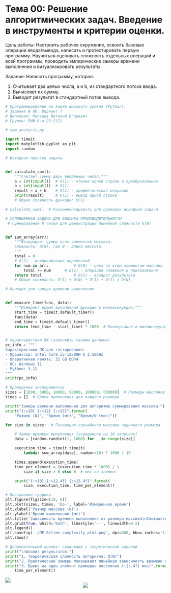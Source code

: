 # Тема 00: Решение алгоритмических задач. Введение в инструменты и критерии оценки.

Цель работы: Настроить рабочее окружение, освоить базовые операции ввода/вывода, написать и протестировать первую программу. Научиться оценивать сложность отдельных операций и всей программы, проводить эмпирические замеры времени выполнения и визуализировать результаты

Задание: Написать программу, которая:
1. Считывает два целых числа, a и b, из стандартного потока ввода.
2. Вычисляет их сумму.
3. Выводит результат в стандартный поток вывода.



```PYTHON
# Программирование на языке высокого уровня (Python).
# Задание № 00. Вариант 7
# Выполнил: Мальцев Виталий Игоревич
# Группа: ПИЖ-б-о-23-2(2)

# sum_analysis.py

import timeit
import matplotlib.pyplot as plt
import random

# Исходная простая задача


def calculate_sum():
    """Считает сумму двух введенных чисел."""
    a = int(input())  # O(1) - чтение одной строки и преобразование
    b = int(input())  # O(1)
    result = a + b    # O(1) - арифметическая операция
    print(result)     # O(1) - вывод одной строки
    # Общая сложность функции: O(1)

# calculate_sum()  # Раскомментировать для проверки исходной задачи

# УСЛОЖНЕННАЯ ЗАДАЧА ДЛЯ АНАЛИЗА ПРОИЗВОДИТЕЛЬНОСТИ
 # Суммирование N чисел для демонстрации линейной сложности O(N)


def sum_array(arr):
    """Возвращает сумму всех элементов массива.
    Сложность: O(N), где N - длина массива.
    """
    total = 0
    # O(1) - инициализация переменной
    for num in arr:           # O(N) - цикл по всем элементам массива
        total += num      # O(1) - операция сложения и присваивания
    return total              # O(1) - возврат результата
    # Общая сложность: O(1) + O(N) * O(1) + O(1) = O(N)

# Функция для замера времени выполнения


def measure_time(func, data):
    """Измеряет время выполнения функции в миллисекундах."""
    start_time = timeit.default_timer()
    func(data)
    end_time = timeit.default_timer()
    return (end_time - start_time) * 1000  # Конвертация в миллисекунды


# Характеристики ПК (заполнить своими данными)
pc_info = """
Характеристики ПК для тестирования:
- Процессор: Intel Core i5-12500H @ 2.50GHz
- Оперативная память: 32 GB DDR4
- ОС: Windows 11
- Python: 3.12
"""
print(pc_info)

# Проведение экспериментов
sizes = [1000, 5000, 10000, 50000, 100000, 500000]  # Размеры массивов
times = []  # Время выполнения для каждого размера

print("Замеры времени выполнения для алгоритма суммирования массива:")
print("{:>10} {:>12} {:>15}".format(
    "Размер (N)", "Время (мс)", "Время/N (мкс)"))

for size in sizes:  # Генерация случайного массива заданного размера

    # Замер времени выполнения (усреднение на 10 запусках)
    data = [random.randint(1, 1000) for _ in range(size)]

    execution_time = timeit.timeit(
        lambda: sum_array(data), number=10) * 1000 / 10

    times.append(execution_time)
    time_per_element = (execution_time * 1000) / \
        size if size > 0 else 0  # мкс на элемент

    print("{:>10} {:>12.4f} {:>15.4f}".format(
        size, execution_time, time_per_element))

# Построение графика
plt.figure(figsize=(10, 6))
plt.plot(sizes, times, 'bo-', label='Измеренное время')
plt.xlabel('Размер массива (N)')
plt.ylabel('Время выполнения (мс)')
plt.title('Зависимость времени выполнения от размера массива\nСложность: O(N)')
plt.grid(True, which='both', linestyle='--', linewidth=0.5)
plt.legend()
plt.savefig('./ПР_0/time_complexity_plot.png', dpi=300, bbox_inches='tight')
plt.show()

# Дополнительный анализ: сравнение с теоретической оценкой
print("\nАнализ результатов:")
print("1. Теоретическая сложность алгоритма: O(N)")
print("2. Практические замеры показывают линейную зависимость времени от N")
print("3. Время на один элемент примерно постоянно (~{:.4f} мкс)".format(
    time_per_element))

```

<image src="time_complexity_plot.png">
<div style="display:flex; justify-content:center;">
    <image src="out.png">
</div>